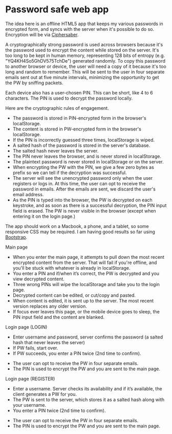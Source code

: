 Password safe web app
==

The idea here is an offline HTML5 app that keeps my various passwords in
encrypted form, and syncs with the server when it's possible to do so. Encryption will be via
[Ciphersaber](http://en.wikipedia.org/wiki/CipherSaber).

A cryptographically strong password is used across browsers because it's the password used to encrypt
the content while stored on the server. It's too long to be kept in human memory, representing 128 bits
of entropy (e.g. "YQ4KH4So5GhDV575TchDe") generated randomly. To copy this password to another browser
or device, the user will need a copy of it because it's too long and random to remember. This will be
sent to the user in four separate emails sent out at five minute intervals, minimizing the opportunity
to get the PW by sniffing packets.

Each device also has a user-chosen PIN. This can be short, like 4 to 6 characters. The
PIN is used to decrypt the password locally.

Here are the cryptographic rules of engagement.

* The password is stored in PIN-encrypted form in the browser's localStorage.
* The content is stored in PW-encrypted form in the browser's localStorage.
* If the PIN is incorrectly guessed three times, localStorage is wiped.
* A salted hash of the password is stored in the server's database.
* The salted hash never leaves the server.
* The PIN never leaves the browser, and is never stored in localStorage.
* The plaintext password is never stored in localStorage or on the server.
* When encrypting the PW with the PIN, we give a few zero bytes as prefix so we can tell if the decryption was successful.
* The server will see the unencrypted password only when the user registers or logs in. At this time, the user can opt to receive the password in emails. After the emails are sent, we discard the user's email address.
* As the PIN is typed into the browser, the PW is decrypted on each keystroke, and as soon as there is a successful decryption, the PIN input field is erased. The PW is never visible in the browser (except when entering it on the login page.)

The app should work on a Macbook, a phone, and a tablet, so some responsive CSS may be
required. I am having good results so far using [Bootstrap](http://getbootstrap.com/).

Main page

* When you enter the main page, it attempts to pull down the most recent encrypted content from the server. That will fail if you're offline, and you'll be stuck with whatever is already in localStorage.
* You enter a PIN and if/when it’s correct, the PW is decrypted and you view decrypted content.
* Three wrong PINs will wipe the localStorage and take you to the login page.
* Decrypted content can be edited, or cut/copy and pasted.
* When content is edited, it is sent up to the server. The most recent version replaces any older version.
* If focus ever leaves this page, or the mobile device goes to sleep, the PIN input field and the content are blanked.

Login page (LOGIN)

* Enter username and password, server confirms the password (a salted hash that never leaves the server)
* If PW fails, start over.
* If PW succeeds, you enter a PIN twice (2nd time to confirm).

 - The user can opt to receive the PW in four separate emails.
 - The PIN is used to encrypt the PW and you are sent to the main page.

Login page (REGISTER)

* Enter a username. Server checks its availability and if it’s available, the client generates a PW for you.
* The PW is sent to the server, which stores it as a salted hash along with your username.
* You enter a PIN twice (2nd time to confirm).

 - The user can opt to receive the PW in four separate emails.
 - The PIN is used to encrypt the PW and you are sent to the main page.
